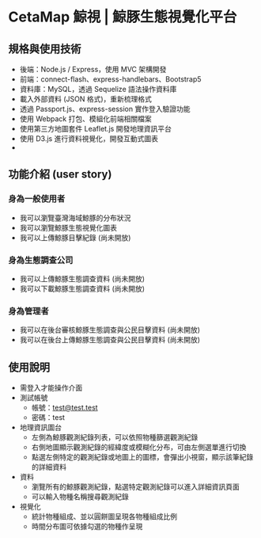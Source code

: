 # CetaMap 鯨視 | 鯨豚生態視覺化平台
## 規格與使用技術
- 後端：Node.js / Express，使用 MVC 架構開發
- 前端：connect-flash、express-handlebars、Bootstrap5
- 資料庫：MySQL，透過 Sequelize 語法操作資料庫
- 載入外部資料 (JSON 格式)，重新梳理格式
- 透過 Passport.js、express-session 實作登入驗證功能
- 使用 Webpack 打包、模組化前端相關檔案
- 使用第三方地圖套件 Leaflet.js 開發地理資訊平台
- 使用 D3.js 進行資料視覺化，開發互動式圖表
- 

## 功能介紹 (user story)
### 身為一般使用者
- 我可以瀏覽臺灣海域鯨豚的分布狀況
- 我可以瀏覽鯨豚生態視覺化圖表
- 我可以上傳鯨豚目擊紀錄 (尚未開放)

### 身為生態調查公司
- 我可以上傳鯨豚生態調查資料 (尚未開放)
- 我可以下載鯨豚生態調查資料 (尚未開放)

### 身為管理者
- 我可以在後台審核鯨豚生態調查與公民目擊資料 (尚未開放)
- 我可以在後台上傳鯨豚生態調查與公民目擊資料 (尚未開放)

## 使用說明
- 需登入才能操作介面
- 測試帳號
  - 帳號：test@test.test
  - 密碼：test
- 地理資訊圖台
  - 左側為鯨豚觀測紀錄列表，可以依照物種篩選觀測紀錄
  - 右側地圖顯示觀測紀錄的經緯度或模糊化分布，可由左側選單進行切換
  - 點選左側特定的觀測紀錄或地圖上的圖標，會彈出小視窗，顯示該筆紀錄的詳細資料
- 資料
  - 瀏覽所有的鯨豚觀測紀錄，點選特定觀測紀錄可以進入詳細資訊頁面
  - 可以輸入物種名稱搜尋觀測紀錄
- 視覺化
  - 統計物種組成、並以圓餅圖呈現各物種組成比例
  - 時間分布圖可依據勾選的物種作呈現

